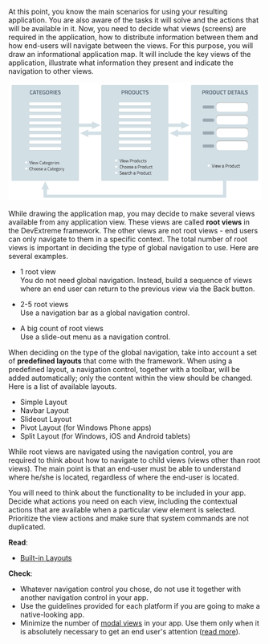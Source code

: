 At this point, you know the main scenarios for using your resulting application. You are also aware of the tasks it will solve and the actions that will be available in it. Now, you need to decide what views (screens) are required in the application, how to distribute information between them and how end-users will navigate between the views. For this purpose, you will draw an informational application map. It will include the key views of the application, illustrate what information they present and indicate the navigation to other views.

![Application Map](/images/Common/scheme-Application-Map.png)

While drawing the application map, you may decide to make several views available from any application view. These views are called **root views** in the DevExtreme framework. The other views are not root views - end users can only navigate to them in a specific context. The total number of root views is important in deciding the type of global navigation to use. Here are several examples.

- 1 root view  
	You do not need global navigation. Instead, build a sequence of views where an end user can return to the previous view via the Back button.

- 2-5 root views  
	Use a navigation bar as a global navigation control.

- A big count of root views  
	Use a slide-out menu as a navigation control.

When deciding on the type of the global navigation, take into account a set of **predefined layouts** that come with the framework. When using a predefined layout, a navigation control, together with a toolbar, will be added automatically; only the content within the view should be changed. Here is a list of available layouts.

- Simple Layout
- Navbar Layout
- Slideout Layout
- Pivot Layout (for Windows Phone apps)
- Split Layout (for Windows, iOS and Android tablets)

While root views are navigated using the navigation control, you are required to think about how to navigate to child views (views other than root views). The main point is that an end-user must be able to understand where he/she is located, regardless of where the end-user is located.

You will need to think about the functionality to be included in your app. Decide what actions you need on each view, including the contextual actions that are available when a particular view element is selected. Prioritize the view actions and make sure that system commands are not duplicated.

**Read**:

- [Built-in Layouts](/concepts/40%20SPA%20Framework/13%20Built-in%20Layouts '/Documentation/Guide/SPA_Framework/Built-in_Layouts/')

**Check**:

- Whatever navigation control you chose, do not use it together with another navigation control in your app.
- Use the guidelines provided for each platform if you are going to make a native-looking app.
- Minimize the number of [modal views](/api-reference/40%20SPA%20Framework/Markup%20Components/dxView/1%20Configuration/modal.md '/Documentation/ApiReference/SPA_Framework/Markup_Components/dxView/Configuration/#modal') in your app. Use them only when it is absolutely necessary to get an end user's attention ([read more](https://developer.apple.com/library/ios/documentation/userexperience/conceptual/mobilehig/Modal.html#//apple_ref/doc/uid/TP40006556-CH64-SW1)).